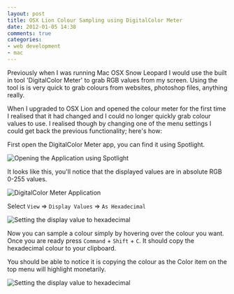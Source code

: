 ```yaml
---
layout: post
title: OSX Lion Colour Sampling using DigitalColor Meter
date: 2012-01-05 14:38
comments: true
categories:
- web development
- mac
---
```


Previously when I was running Mac OSX Snow Leopard I would use the built
in tool 'DigitalColor Meter' to grab RGB values from my screen. Using the
tool is is very quick to grab colours from websites, photoshop files,
anything really.

When I upgraded to OSX Lion and opened the colour meter for the first
time I realised that it had changed and I could no longer quickly grab
colour values to use. I realised though by changing one of the menu
settings I could get back the previous functionality; here's how:

<!-- more -->

First open the DigitalColor Meter app, you can find it using Spotlight.

![Opening the Application using Spotlight](/images/blog/digital_color_meter/meter_1.png)

It looks like this, you'll notice that the displayed values are in
absolute RGB 0-255 values.

![DigitalColor Meter Application](/images/blog/digital_color_meter/meter_2.png)

Select `View` => `Display Values` => `As Hexadecimal`

![Setting the display value to hexadecimal](/images/blog/digital_color_meter/meter_3.png)

Now you can sample a colour simply by hovering over the colour you want.
Once you are ready press `Command` + `Shift` + `C`. It should copy the
hexadecimal colour to your clipboard.

You should be able to notice it is copying the colour as the Color item
on the top menu will highlight monetarily.

![Setting the display value to hexadecimal](/images/blog/digital_color_meter/meter_4.png)
